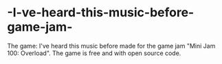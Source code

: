 # -I-ve-heard-this-music-before-game-jam-
The game: I've heard this music before made for the game jam "Mini Jam 100: Overload". The game is free and with open source code.
